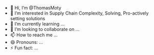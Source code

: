 - 👋 Hi, I’m @ThomasMoty
- 👀 I’m interested in Supply Chain Complexity, Solving, Pro-actively setting solutions
- 🌱 I’m currently learning ...
- 💞️ I’m looking to collaborate on ...
- 📫 How to reach me ...
- 😄 Pronouns: ...
- ⚡ Fun fact: ...

<!---
ThomasMoty/ThomasMoty is a ✨ special ✨ repository because its `README.md` (this file) appears on your GitHub profile.
You can click the Preview link to take a look at your changes.
--->
